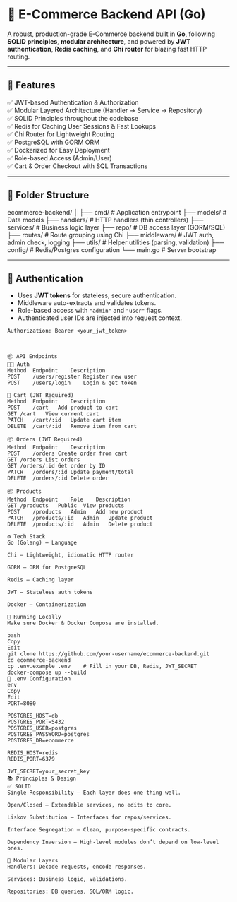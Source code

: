 # 🛒 E-Commerce Backend API (Go)

A robust, production-grade E-Commerce backend built in **Go**, following **SOLID principles**, **modular architecture**, and powered by **JWT authentication**, **Redis caching**, and **Chi router** for blazing fast HTTP routing.

---

## 🚀 Features

✅ JWT-based Authentication & Authorization  
✅ Modular Layered Architecture (Handler → Service → Repository)  
✅ SOLID Principles throughout the codebase  
✅ Redis for Caching User Sessions & Fast Lookups  
✅ Chi Router for Lightweight Routing  
✅ PostgreSQL with GORM ORM  
✅ Dockerized for Easy Deployment  
✅ Role-based Access (Admin/User)  
✅ Cart & Order Checkout with SQL Transactions  

---

## 🧱 Folder Structure

ecommerce-backend/
│
├── cmd/ # Application entrypoint
├── models/ # Data models
├── handlers/ # HTTP handlers (thin controllers)
├── services/ # Business logic layer
├── repo/ # DB access layer (GORM/SQL)
├── routes/ # Route grouping using Chi
├── middleware/ # JWT auth, admin check, logging
├── utils/ # Helper utilities (parsing, validation)
├── config/ # Redis/Postgres configuration
└── main.go # Server bootstrap



---

## 🔐 Authentication

- Uses **JWT tokens** for stateless, secure authentication.
- Middleware auto-extracts and validates tokens.
- Role-based access with `"admin"` and `"user"` flags.
- Authenticated user IDs are injected into request context.

```http
Authorization: Bearer <your_jwt_token>



📦 API Endpoints
🧑‍💼 Auth
Method	Endpoint	Description
POST	/users/register	Register new user
POST	/users/login	Login & get token

🛒 Cart (JWT Required)
Method	Endpoint	Description
POST	/cart	Add product to cart
GET	/cart	View current cart
PATCH	/cart/:id	Update cart item
DELETE	/cart/:id	Remove item from cart

📦 Orders (JWT Required)
Method	Endpoint	Description
POST	/orders	Create order from cart
GET	/orders	List orders
GET	/orders/:id	Get order by ID
PATCH	/orders/:id	Update payment/total
DELETE	/orders/:id	Delete order

📦 Products
Method	Endpoint	Role	Description
GET	/products	Public	View products
POST	/products	Admin	Add new product
PATCH	/products/:id	Admin	Update product
DELETE	/products/:id	Admin	Delete product

⚙️ Tech Stack
Go (Golang) — Language

Chi — Lightweight, idiomatic HTTP router

GORM — ORM for PostgreSQL

Redis — Caching layer

JWT — Stateless auth tokens

Docker — Containerization

🐳 Running Locally
Make sure Docker & Docker Compose are installed.

bash
Copy
Edit
git clone https://github.com/your-username/ecommerce-backend.git
cd ecommerce-backend
cp .env.example .env    # Fill in your DB, Redis, JWT_SECRET
docker-compose up --build
🔐 .env Configuration
env
Copy
Edit
PORT=8080

POSTGRES_HOST=db
POSTGRES_PORT=5432
POSTGRES_USER=postgres
POSTGRES_PASSWORD=postgres
POSTGRES_DB=ecommerce

REDIS_HOST=redis
REDIS_PORT=6379

JWT_SECRET=your_secret_key
📚 Principles & Design
✅ SOLID
Single Responsibility — Each layer does one thing well.

Open/Closed — Extendable services, no edits to core.

Liskov Substitution — Interfaces for repos/services.

Interface Segregation — Clean, purpose-specific contracts.

Dependency Inversion — High-level modules don’t depend on low-level ones.

🧩 Modular Layers
Handlers: Decode requests, encode responses.

Services: Business logic, validations.

Repositories: DB queries, SQL/ORM logic.

